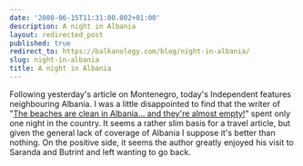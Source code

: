 ```yaml
---
date: '2008-06-15T11:31:00.002+01:00'
description: A night in Albania
layout: redirected_post
published: true
redirect_to: https://balkanology.com/blog/night-in-albania/
slug: night-in-albania
title: A night in Albania
---
```


Following yesterday's article on Montenegro, today's Independent features neighbouring Albania. I was a little disappointed to find that the writer of "<a href="http://www.independent.co.uk/travel/europe/the-beaches-are-clean-in-albania-and-theyre-almost-empty-847255.html">The beaches are clean in Albania... and they're almost empty!</a>" spent only one night in the country. It seems a rather slim basis for a travel article, but given the general lack of coverage of Albania I suppose it's better than nothing. On the positive side, it seems the author greatly enjoyed his visit to Saranda and Butrint and left wanting to go back.